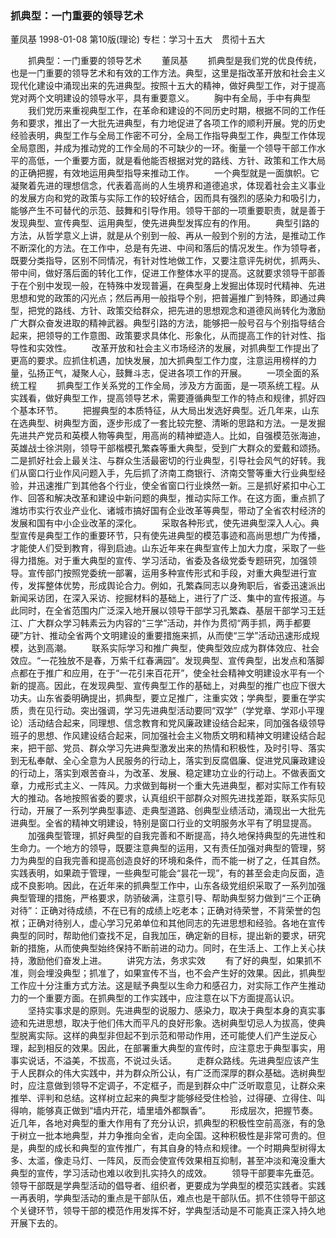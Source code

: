 ### 抓典型：一门重要的领导艺术
董凤基
1998-01-08
第10版(理论)
专栏：学习十五大　贯彻十五大

　　抓典型：一门重要的领导艺术
　　董凤基
　　抓典型是我们党的优良传统，也是一门重要的领导艺术和有效的工作方法。典型，这里是指改革开放和社会主义现代化建设中涌现出来的先进典型。按照十五大的精神，做好典型工作，对于提高党对两个文明建设的领导水平，具有重要意义。
　　胸中有全局，手中有典型
　　我们党历来重视典型工作，在革命和建设的不同历史时期，根据不同的工作任务和要求，推出了一大批先进典型，有力地促进了各项工作的顺利开展。党的历史经验表明，典型工作与全局工作密不可分，全局工作指导典型工作，典型工作体现全局意图，并成为推动党的工作全局的不可缺少的一环。衡量一个领导干部工作水平的高低，一个重要方面，就是看他能否根据对党的路线、方针、政策和工作大局的正确把握，有效地运用典型指导来推动工作。
　　一个典型就是一面旗帜。它凝聚着先进的理想信念，代表着高尚的人生境界和道德追求，体现着社会主义事业的发展方向和党的政策与实际工作的较好结合，因而具有强烈的感染力和吸引力，能够产生不可替代的示范、鼓舞和引导作用。领导干部的一项重要职责，就是善于发现典型、宣传典型、运用典型，使先进典型发挥应有的作用。
　　典型引路的方法，从哲学意义上讲，就是从个别到一般、再从一般到个别的方法，是推动工作不断深化的方法。在工作中，总是有先进、中间和落后的情况发生。作为领导者，既要分类指导，区别不同情况，有针对性地做工作，又要注意评先树优，抓两头、带中间，做好落后面的转化工作，促进工作整体水平的提高。这就要求领导干部善于在个别中发现一般，在特殊中发现普遍，在典型身上发掘出体现时代精神、先进思想和党的政策的闪光点；然后再用一般指导个别，把普遍推广到特殊，即通过典型，把党的路线、方针、政策交给群众，把先进的思想观念和道德风尚转化为激励广大群众奋发进取的精神武器。典型引路的方法，能够把一般号召与个别指导结合起来，把领导的工作意图、政策要求具体化、形象化，从而提高工作的针对性、指导性和实效性。
　　改革开放和社会主义市场经济的发展，对抓典型工作提出了更高的要求。应抓住机遇，加快发展，加大抓典型工作力度，注意运用榜样的力量，弘扬正气，凝聚人心，鼓舞斗志，促进各项工作的开展。
　　一项全面的系统工程
　　抓典型工作关系党的工作全局，涉及方方面面，是一项系统工程。从实践看，做好典型工作，提高领导艺术，需要遵循典型工作的特点和规律，抓好四个基本环节。
　　把握典型的本质特征，从大局出发选好典型。近几年来，山东在选典型、树典型方面，逐步形成了一套比较完整、清晰的思路和方法。一是发掘先进共产党员和英模人物等典型，用高尚的精神塑造人。比如，自强模范张海迪，英雄战士徐洪刚，领导干部楷模孔繁森等重大典型，受到广大群众的爱戴和颂扬。二是抓好社会上最关注、与群众生活最密切的行业典型，引导社会风气的好转。我们从窗口行业作风问题入手，先后抓了济南工商银行、济南交警等重大行业典型经验，并迅速推广到其他各个行业，使全省窗口行业焕然一新。三是抓好紧扣中心工作、回答和解决改革和建设中新问题的典型，推动实际工作。在这方面，重点抓了潍坊市实行农业产业化、诸城市搞好国有企业改革等典型，带动了全省农村经济的发展和国有中小企业改革的深化。
　　采取各种形式，使先进典型深入人心。典型宣传是典型工作的重要环节，只有使先进典型的模范事迹和高尚思想广为传播，才能使人们受到教育，得到启迪。山东近年来在典型宣传上加大力度，采取了一些得力措施。对于重大典型的宣传、学习活动，省委及各级党委专题研究，加强领导。宣传部门按照党委统一部署，运用多种宣传形式和手段，对重大典型进行宣传，发挥整体优势，形成舆论合力。例如，孔繁森同志以身殉职后，省委迅速派出新闻采访团，在深入采访、挖掘材料的基础上，进行了广泛、集中的宣传报道。与此同时，在全省范围内广泛深入地开展以领导干部学习孔繁森、基层干部学习王廷江、广大群众学习韩素云为内容的“三学”活动，并作为贯彻“两手抓，两手都要硬”方针、推动全省两个文明建设的重要措施来抓，从而使“三学”活动迅速形成规模，达到高潮。
　　联系实际学习和推广典型，使典型效应成为群体效应、社会效应。“一花独放不是春，万紫千红春满园”。发现典型、宣传典型，出发点和落脚点都在于推广和应用，在于“一花引来百花开”，使全社会精神文明建设水平有一个新的提高。因此，在发现典型、宣传典型工作的基础上，对典型的推广也应下很大功夫。山东省委明确提出，抓典型，要立足推广，注重实效；学典型，要重在学实质，贵在见行动。突出强调，学习先进典型活动要同“双学”（学党章、学邓小平理论）活动结合起来，同理想、信念教育和党风廉政建设结合起来，同加强各级领导班子的思想、作风建设结合起来，同加强社会主义物质文明和精神文明建设结合起来，把干部、党员、群众学习先进典型激发出来的热情和积极性，及时引导、落实到无私奉献、全心全意为人民服务的行动上，落实到反腐倡廉、促进党风廉政建设的行动上，落实到艰苦奋斗，为改革、发展、稳定建功立业的行动上。不做表面文章，力戒形式主义、一阵风。力求做到每树一个重大先进典型，都对实际工作有较大的推动。各地按照省委的要求，认真组织干部群众对照先进找差距，联系实际见行动，开展了一系列学典型事迹、走典型道路、创典型业绩活动，涌现出一大批先进典型。全省的精神文明建设，特别是窗口行业的文明服务水平有了明显提高。
　　加强典型管理，抓好典型的自我完善和不断提高，持久地保持典型的先进性和生命力。一个地方的领导，既要注意典型的运用，又有责任加强对典型的管理，努力为典型的自我完善和提高创造良好的环境和条件，而不能一树了之，任其自然。实践表明，如果疏于管理，一些典型可能会“昙花一现”，有的甚至会走向反面，造成不良影响。因此，在近年来的抓典型工作中，山东各级党组织采取了一系列加强典型管理的措施，严格要求，防骄破满，注意引导、帮助典型努力做到“三个正确对待”：正确对待成绩，不在已有的成绩上吃老本；正确对待荣誉，不背荣誉的包袱；正确对待别人，虚心学习兄弟单位和其他同志的先进思想和经验。各地在宣传典型的同时，帮助他们查找不足，自我加压，确定新的目标，提出新的要求，研究新的措施，从而使典型始终保持不断前进的动力。同时，在生活上、工作上关心扶持，激励他们奋发上进。
　　讲究方法，务求实效
　　有了好的典型，如果抓不准，则会埋没典型；抓准了，如果宣传不当，也不会产生好的效果。因此，抓典型工作应十分注重方式方法。这是赋予典型以生命力和感召力，对实际工作产生推动力的一个重要方面。在抓典型的工作实践中，应注意在以下方面提高认识。
　　坚持实事求是的原则。先进典型的说服力、感染力，取决于典型本身的真实事迹和先进思想，取决于他们伟大而平凡的良好形象。选树典型切忌人为拔高，使典型脱离实际。这样的典型非但起不到示范和带动作用，还可能使人们产生逆反心理，起到相反的效果。因此，在部署重大典型的宣传时，应注意忠于典型事实，用事实说话，不溢美，不拔高，不说过头话。
　　走群众路线。先进典型应该产生于人民群众的伟大实践中，并为群众所公认，有广泛而深厚的群众基础。选树典型时，应注意做到领导不定调子，不定框子，而是到群众中广泛听取意见，让群众来推举、评判和总结。这样树立起来的典型才能够经受住检验，过得硬、立得住、叫得响，能够真正做到“墙内开花，墙里墙外都飘香”。
　　形成层次，把握节奏。近几年，各地对典型的重大作用有了充分认识，抓典型的积极性空前高涨，有的急于树立一批本地典型，并力争推向全省，走向全国。这种积极性是非常可贵的。但是，典型的成长和典型的宣传推广，有其自身的特点和规律。一个时期典型树得太多、太滥，像走马灯、一阵风，反而会使宣传效果相互抑制，甚至冲淡和淹没重大典型的宣传，学习活动也难以收到扎实持久的成效。
　　领导干部要率先垂范。领导干部既是学典型活动的倡导者、组织者，更要成为学典型的模范实践者。实践一再表明，学典型活动的重点是干部队伍，难点也是干部队伍。抓不住领导干部这个关键环节，领导干部的模范作用发挥不好，学典型活动是不可能真正深入持久地开展下去的。

